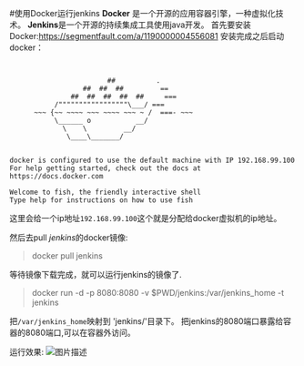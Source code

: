 #使用Docker运行jenkins
**Docker** 是一个开源的应用容器引擎，一种虚拟化技术。
**Jenkins**是一个开源的持续集成工具使用java开发。
首先要安装Docker:https://segmentfault.com/a/1190000004556081
安装完成之后启动docker：
```


                        ##          .
                  ##  ##  ##         ==
               ##  ##  ##  ##  ##     ===
           /"""""""""""""""""\___/ ===
      ~~~ {~~ ~~~~ ~~~ ~~~~ ~~~ ~ /  ===- ~~~
           \______ o           __/
             \    \         __/
              \____\_______/


docker is configured to use the default machine with IP 192.168.99.100
For help getting started, check out the docs at https://docs.docker.com

Welcome to fish, the friendly interactive shell
Type help for instructions on how to use fish
```
这里会给一个ip地址`192.168.99.100`这个就是分配给docker虚拟机的ip地址。

然后去pull *jenkins*的docker镜像:
>docker pull jenkins

等待镜像下载完成，就可以运行jenkins的镜像了.

>docker run -d -p 8080:8080  -v $PWD/jenkins:/var/jenkins_home -t  jenkins

把`/var/jenkins_home`映射到 'jenkins/'目录下。
把jenkins的8080端口暴露给容器的8080端口,可以在容器外访问。


运行效果:
![图片描述][1]


  [1]: /img/bVthCU




